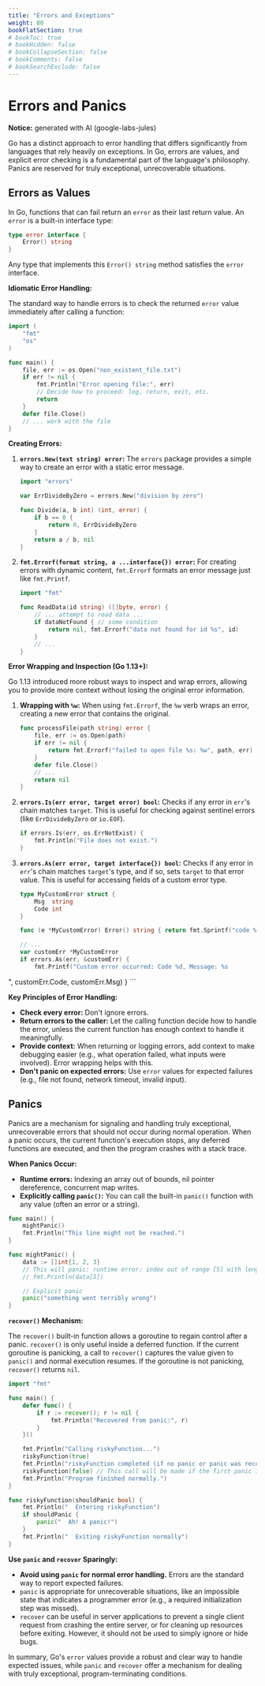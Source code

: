 ```yaml
---
title: "Errors and Exceptions"
weight: 80
bookFlatSection: true
# bookToc: true
# bookHidden: false
# bookCollapseSection: false
# bookComments: false
# bookSearchExclude: false
---
```


# Errors and Panics

**Notice:** generated with AI (google-labs-jules)

Go has a distinct approach to error handling that differs significantly from languages that rely heavily on exceptions. In Go, errors are values, and explicit error checking is a fundamental part of the language's philosophy. Panics are reserved for truly exceptional, unrecoverable situations.

## Errors as Values

In Go, functions that can fail return an `error` as their last return value. An `error` is a built-in interface type:

```go
type error interface {
    Error() string
}
```
Any type that implements this `Error() string` method satisfies the `error` interface.

**Idiomatic Error Handling:**

The standard way to handle errors is to check the returned `error` value immediately after calling a function:

```go
import (
    "fmt"
    "os"
)

func main() {
    file, err := os.Open("non_existent_file.txt")
    if err != nil {
        fmt.Println("Error opening file:", err)
        // Decide how to proceed: log, return, exit, etc.
        return
    }
    defer file.Close()
    // ... work with the file
}
```

**Creating Errors:**

1.  **`errors.New(text string) error`:**
    The `errors` package provides a simple way to create an error with a static error message.

    ```go
    import "errors"

    var ErrDivideByZero = errors.New("division by zero")

    func Divide(a, b int) (int, error) {
        if b == 0 {
            return 0, ErrDivideByZero
        }
        return a / b, nil
    }
    ```

2.  **`fmt.Errorf(format string, a ...interface{}) error`:**
    For creating errors with dynamic content, `fmt.Errorf` formats an error message just like `fmt.Printf`.

    ```go
    import "fmt"

    func ReadData(id string) ([]byte, error) {
        // ... attempt to read data ...
        if dataNotFound { // some condition
            return nil, fmt.Errorf("data not found for id %s", id)
        }
        // ...
    }
    ```

**Error Wrapping and Inspection (Go 1.13+):**

Go 1.13 introduced more robust ways to inspect and wrap errors, allowing you to provide more context without losing the original error information.

1.  **Wrapping with `%w`:**
    When using `fmt.Errorf`, the `%w` verb wraps an error, creating a new error that contains the original.

    ```go
    func processFile(path string) error {
        file, err := os.Open(path)
        if err != nil {
            return fmt.Errorf("failed to open file %s: %w", path, err) // Wrap os.Open error
        }
        defer file.Close()
        // ...
        return nil
    }
    ```

2.  **`errors.Is(err error, target error) bool`:**
    Checks if any error in `err`'s chain matches `target`. This is useful for checking against sentinel errors (like `ErrDivideByZero` or `io.EOF`).

    ```go
    if errors.Is(err, os.ErrNotExist) {
        fmt.Println("File does not exist.")
    }
    ```

3.  **`errors.As(err error, target interface{}) bool`:**
    Checks if any error in `err`'s chain matches `target`'s type, and if so, sets `target` to that error value. This is useful for accessing fields of a custom error type.

    ```go
    type MyCustomError struct {
        Msg  string
        Code int
    }

    func (e *MyCustomError) Error() string { return fmt.Sprintf("code %d: %s", e.Code, e.Msg) }

    // ...
    var customErr *MyCustomError
    if errors.As(err, &customErr) {
        fmt.Printf("Custom error occurred: Code %d, Message: %s
", customErr.Code, customErr.Msg)
    }
    ```

**Key Principles of Error Handling:**
- **Check every error:** Don't ignore errors.
- **Return errors to the caller:** Let the calling function decide how to handle the error, unless the current function has enough context to handle it meaningfully.
- **Provide context:** When returning or logging errors, add context to make debugging easier (e.g., what operation failed, what inputs were involved). Error wrapping helps with this.
- **Don't panic on expected errors:** Use `error` values for expected failures (e.g., file not found, network timeout, invalid input).

## Panics

Panics are a mechanism for signaling and handling truly exceptional, unrecoverable errors that should not occur during normal operation. When a panic occurs, the current function's execution stops, any deferred functions are executed, and then the program crashes with a stack trace.

**When Panics Occur:**
- **Runtime errors:** Indexing an array out of bounds, nil pointer dereference, concurrent map writes.
- **Explicitly calling `panic()`:** You can call the built-in `panic()` function with any value (often an error or a string).

```go
func main() {
    mightPanic()
    fmt.Println("This line might not be reached.")
}

func mightPanic() {
    data := []int{1, 2, 3}
    // This will panic: runtime error: index out of range [5] with length 3
    // fmt.Println(data[5])

    // Explicit panic
    panic("something went terribly wrong")
}
```

**`recover()` Mechanism:**

The `recover()` built-in function allows a goroutine to regain control after a panic. `recover()` is only useful inside a deferred function. If the current goroutine is panicking, a call to `recover()` captures the value given to `panic()` and normal execution resumes. If the goroutine is not panicking, `recover()` returns `nil`.

```go
import "fmt"

func main() {
    defer func() {
        if r := recover(); r != nil {
            fmt.Println("Recovered from panic:", r)
        }
    }()

    fmt.Println("Calling riskyFunction...")
    riskyFunction(true)
    fmt.Println("riskyFunction completed (if no panic or panic was recovered).")
    riskyFunction(false) // This call will be made if the first panic is recovered.
    fmt.Println("Program finished normally.")
}

func riskyFunction(shouldPanic bool) {
    fmt.Println("  Entering riskyFunction")
    if shouldPanic {
        panic("  Ah! A panic!")
    }
    fmt.Println("  Exiting riskyFunction normally")
}
```

**Use `panic` and `recover` Sparingly:**
- **Avoid using `panic` for normal error handling.** Errors are the standard way to report expected failures.
- `panic` is appropriate for unrecoverable situations, like an impossible state that indicates a programmer error (e.g., a required initialization step was missed).
- `recover` can be useful in server applications to prevent a single client request from crashing the entire server, or for cleaning up resources before exiting. However, it should not be used to simply ignore or hide bugs.

In summary, Go's `error` values provide a robust and clear way to handle expected issues, while `panic` and `recover` offer a mechanism for dealing with truly exceptional, program-terminating conditions.
